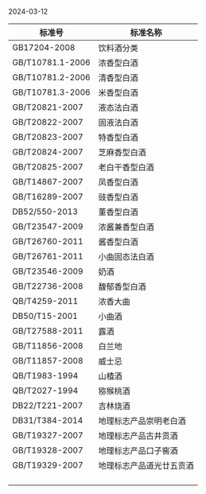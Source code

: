 2024-03-12


| 标准号              | 标准名称         |
| ---------------- | ------------ |
| GB17204-2008     | 饮料酒分类<br>    |
| GB/T10781.1-2006 | 浓香型白酒        |
| GB/T10781.2-2006 | 清香型白酒        |
| GB/T10781.3-2006 | 米香型白酒        |
| GB/T20821-2007   | 液态法白酒        |
| GB/T20822-2007   | 固液法白酒<br>    |
| GB/T20823-2007   | 特香型白酒        |
| GB/T20824-2007   | 芝麻香型白酒<br>   |
| GB/T20825-2007   | 老白干香型白酒<br>  |
| GB/T14867-2007   | 凤香型白酒        |
| GB/T16289-2007   | 豉香型白酒        |
| DB52/550-2013    | 董香型白酒        |
| GB/T23547-2009   | 浓酱兼香型白酒<br>  |
| GB/T26760-2011   | 酱香型白酒<br>    |
| GB/T26761-2011   | 小曲固态法白酒      |
| GB/T23546-2009   | 奶酒           |
| GB/T22736-2008   | 馥郁香型白酒       |
| QB/T4259-2011    | 浓香大曲         |
| DB50/T15-2001    | 小曲酒          |
| GB/T27588-2011   | 露酒           |
| GB/T11856-2008   | 白兰地          |
| GB/T11857-2008   | 威士忌          |
| QB/T1983-1994    | 山楂酒          |
| QB/T2027-1994    | 猕猴桃酒<br>     |
| DB22/T221-2007   | 吉林烧酒         |
| DB31/T384-2014   | 地理标志产品崇明老白酒  |
| GB/T19327-2007   | 地理标志产品古井贡酒   |
| GB/T19328-2007   | 地理标志产品口子窖酒   |
| GB/T19329-2007   | 地理标志产品道光廿五贡酒 |
|                  |              |
|                  |              |
|                  |              |
|                  |              |
